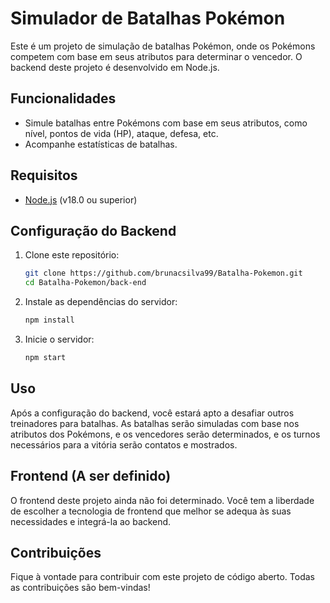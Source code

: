 # Simulador de Batalhas Pokémon

Este é um projeto de simulação de batalhas Pokémon, onde os Pokémons competem com base em seus atributos para determinar o vencedor. O backend deste projeto é desenvolvido em Node.js.

## Funcionalidades

- Simule batalhas entre Pokémons com base em seus atributos, como nível, pontos de vida (HP), ataque, defesa, etc.
- Acompanhe estatísticas de batalhas.

## Requisitos

- [Node.js](https://nodejs.org/) (v18.0 ou superior)

## Configuração do Backend

1. Clone este repositório:

   ```bash
   git clone https://github.com/brunacsilva99/Batalha-Pokemon.git
   cd Batalha-Pokemon/back-end
2. Instale as dependências do servidor:

    ```bash
    npm install
3. Inicie o servidor:

    ```bash
    npm start

## Uso

Após a configuração do backend, você estará apto a desafiar outros treinadores para batalhas. As batalhas serão simuladas com base nos atributos dos Pokémons, e os vencedores serão determinados, e os turnos necessários para a vitória serão contatos e mostrados.

## Frontend (A ser definido)

O frontend deste projeto ainda não foi determinado. Você tem a liberdade de escolher a tecnologia de frontend que melhor se adequa às suas necessidades e integrá-la ao backend.

## Contribuições

Fique à vontade para contribuir com este projeto de código aberto. Todas as contribuições são bem-vindas!
